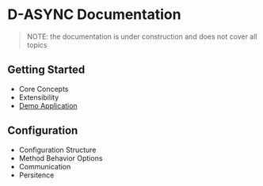 # D-ASYNC Documentation

> NOTE: the documentation is under construction and does not cover all topics

## Getting Started

- Core Concepts
- Extensibility
- [Demo Application](../examples/AspNetCoreDocker/README.md)

## Configuration
- Configuration Structure
- Method Behavior Options
- Communication
- Persitence
